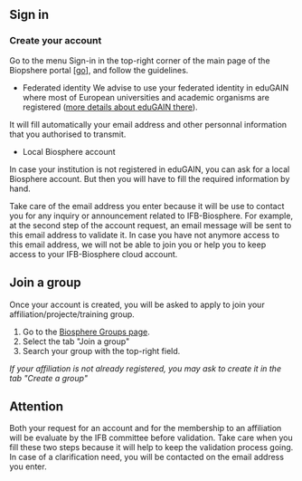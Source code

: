 ## Sign in


### Create your account

Go to the menu Sign-in in the top-right corner of the main page of the Biopshere portal [[go](https://biosphere.france-bioinformatique.fr/cloudweb/login/?next=/)], and follow the guidelines.

* Federated identity
We advise to use your federated identity in eduGAIN where most of European universities and academic organisms are registered ([more details about eduGAIN there](https://edugain.org)).

It will fill automatically your email address and other personnal information that you authorised to transmit. 

* Local Biosphere account

In case your institution is not registered in eduGAIN, you can ask for a local Biosphere account. But then you will have to fill the required information by hand.

Take care of the email address you enter because it will be use to contact you for any inquiry or announcement related to IFB-Biosphere.
For example, at the second step of the account request, an email message will be sent to this email address to validate it.
In case you have not anymore access to this email address, we will not be able to join you or help you to keep access to your IFB-Biosphere cloud account.

## Join a group

Once your account is created, you will be asked to apply to join your affiliation/projecte/training group.

1. Go to the [Biosphere Groups page](https://biosphere.france-bioinformatique.fr/cloudweb_account/groups).
2. Select the tab "Join a group"
3. Search your group with the top-right field.

*If your affiliation is not already registered, you may ask to create it in the tab "Create a group"*

## Attention
Both your request for an account and for the membership to an affiliation will be evaluate by the IFB committee before validation.
Take care when you fill these two steps because it will help to keep the validation process going. In case of a clarification need, you will be contacted on the email address you enter. 
